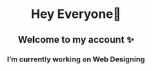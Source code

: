 <h1 align="center">Hey Everyone👋 </h1>
<h2 align="center"> Welcome to my account ✨</h2>
<h3 align="center">I’m currently working on Web Designing</h3>
<!-- <h4 align="center"> I’m currently learning Python and Backend Development</h4> -->

<!--
**nishatcse25/nishatcse25** is a ✨ _special_ ✨ repository because its `README.md` (this file) appears on your GitHub profile.

Here are some ideas to get you started:

 <h4 align="center">I’m currently working on Web Designing</h4>
 <h4 align="center"> I’m currently learning Python and Backend Development</h4>
- 👯 I’m looking to collaborate on ...
- 🤔 I’m looking for help with ...
- 💬 Ask me about ...
- 📫 How to reach me: ...
- 😄 Pronouns: ...
- ⚡ Fun fact: ...
-->
